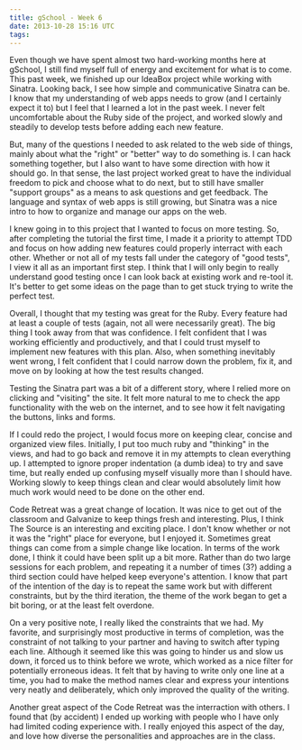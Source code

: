 ```yaml
---
title: gSchool - Week 6
date: 2013-10-28 15:16 UTC
tags:
---
```


<p>
  Even though we have spent almost two hard-working months here at gSchool, I still find myself full of energy and excitement for what is to come. This past week, we finished up our IdeaBox project while working with Sinatra. Looking back, I see how simple and communicative Sinatra can be. I know that my understanding of web apps needs to grow (and I certainly expect it to) but I feel that I learned a lot in the past week. I never felt uncomfortable about the Ruby side of the project, and worked slowly and steadily to develop tests before adding each new feature.
</p> 

<p>
  But, many of the questions I needed to ask related to the web side of things, mainly about what the "right" or "better" way to do something is. I can hack something together, but I also want to have some direction with how it should go. In that sense, the last project worked great to have the individual freedom to pick and choose what to do next, but to still have smaller "support groups" as a means to ask questions and get feedback. The language and syntax of web apps is still growing, but Sinatra was a nice intro to how to organize and manage our apps on the web. 
</p>

<p>
  I knew going in to this project that I wanted to focus on more testing. So, after completing the tutorial the first time, I made it a priority to attempt TDD and focus on how adding new features could properly interract with each other. Whether or not all of my tests fall under the category of "good tests", I view it all as an important first step. I think that I will only begin to really understand good testing once I can look back at existing work and re-tool it. It's better to get some ideas on the page than to get stuck trying to write the perfect test. 
</p>

<p>
  Overall, I thought that my testing was great for the Ruby. Every feature had at least a couple of tests (again, not all were necessarily great). The big thing I took away from that was confidence. I felt confident that I was working efficiently and productively, and that I could trust myself to implement new features with this plan. Also, when something inevitably went wrong, I felt confident that I could narrow down the problem, fix it, and move on by looking at how the test results changed. 
</p>

<p>
  Testing the Sinatra part was a bit of a different story, where I relied more on clicking and "visiting" the site. It felt more natural to me to check the app functionality with the web on the internet, and to see how it felt navigating the buttons, links and forms.
</p>

<p>
  If I could redo the project, I would focus more on keeping clear, concise and organized view files. Initially, I put too much ruby and "thinking" in the views, and had to go back and remove it in my attempts to clean everything up. I attempted to ignore proper indentation (a dumb idea) to try and save time, but really ended up confusing myself visually more than I should have. Working slowly to keep things clean and clear would absolutely limit how much work would need to be done on the other end.
</p>

<p>
  Code Retreat was a great change of location. It was nice to get out of the classroom and Galvanize to keep things fresh and interesting. Plus, I think The Source is an interesting and exciting place. I don't know whether or not it was the "right" place for everyone, but I enjoyed it. Sometimes great things can come from a simple change like location. In terms of the work done, I think it could have been split up a bit more. Rather than do two large sessions for each problem, and repeating it a number of times (3?) adding a third section could have helped keep everyone's attention. I know that part of the intention of the day is to repeat the same work but with different constraints, but by the third iteration, the theme of the work began to get a bit boring, or at the least felt overdone. 
</p>

<p>
  On a very positive note, I really liked the constraints that we had. My favorite, and surprisingly most productive in terms of completion, was the constraint of not talking to your partner and having to switch after typing each line. Although it seemed like this was going to hinder us and slow us down, it forced us to think before we wrote, which worked as a nice filter for potentially erroneous ideas. It felt that by having to write only one line at a time, you had to make the method names clear and express your intentions very neatly and deliberately, which only improved the quality of the writing. 
</p>

<p>
  Another great aspect of the Code Retreat was the interraction with others. I found that (by accident) I ended up working with people who I have only had limited coding experience with. I really enjoyed this aspect of the day, and love how diverse the personalities and approaches are in the class. 
</p>





